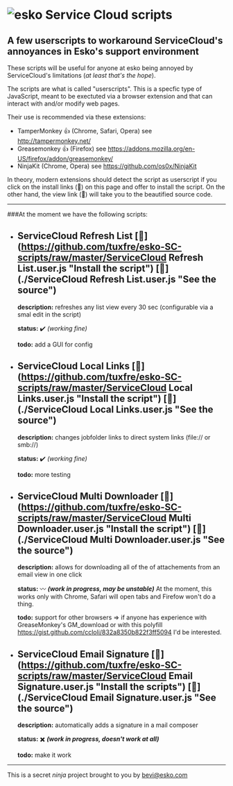 ![esko](https://www.esko.com/design/esko/img/logo-esko-new.png "Esko") Service Cloud scripts
====== 
## A few userscripts  to workaround ServiceCloud's annoyances in Esko's support environment ##

These scripts will be useful for anyone at esko being annoyed by ServiceCloud's limitations (_at least that's the hope_).

The scripts are what is called "userscripts". This is a specfic type of JavaScript, meant to be exectuted via a browser extension and that can interact with and/or modify web pages.

Their use is recommended via these extensions:
+ TamperMonkey :thumbsup: (Chrome, Safari, Opera) see http://tampermonkey.net/
+ Greasemonkey :thumbsup: (Firefox) see https://addons.mozilla.org/en-US/firefox/addon/greasemonkey/
+ NinjaKit (Chrome, Opera) see https://github.com/os0x/NinjaKit

In theory, modern extensions should detect the script as userscript if you click on the install links (:floppy_disk:) on this page and offer to install the script. On the other hand, the view link (:page_with_curl:) will take you to the beautified source code.

***

###At the moment we have the following scripts:
+ ServiceCloud Refresh List [:floppy_disk:](https://github.com/tuxfre/esko-SC-scripts/raw/master/ServiceCloud Refresh List.user.js "Install the script") [:page_with_curl:](./ServiceCloud Refresh List.user.js "See the source")
  ------

  **description:** refreshes any list view every 30 sec (configurable via a smal edit in the script)
  
  **status:** :heavy_check_mark: _(working fine)_
  
  **todo:** add a GUI for config


+ ServiceCloud Local Links [:floppy_disk:](https://github.com/tuxfre/esko-SC-scripts/raw/master/ServiceCloud Local Links.user.js "Install the script") [:page_with_curl:](./ServiceCloud Local Links.user.js "See the source")
  ------

  **description:** changes jobfolder links to direct system links (file:// or smb://)
  
  **status:** :heavy_check_mark: _(working fine)_
  
  **todo:** more testing

+ ServiceCloud Multi Downloader [:floppy_disk:](https://github.com/tuxfre/esko-SC-scripts/raw/master/ServiceCloud Multi Downloader.user.js "Install the script") [:page_with_curl:](./ServiceCloud Multi Downloader.user.js "See the source")
  ------

  **description:** allows for downloading all of the of attachements from an email view in one click
  
  **status:** :wavy_dash: _**(work in progress, may be unstable)**_
  At the moment, this works only with Chrome, Safari will open tabs and Firefow won't do a thing. 
  
  **todo:** support for other browsers => if anyone has experience with GreaseMonkey's GM_download or with this polyfill https://gist.github.com/ccloli/832a8350b822f3ff5094 I'd be interested.

+ ServiceCloud Email Signature [:floppy_disk:](https://github.com/tuxfre/esko-SC-scripts/raw/master/ServiceCloud Email Signature.user.js "Install the scripts") [:page_with_curl:](./ServiceCloud Email Signature.user.js "See the source")
  ------

  **description:** automatically adds a signature in a mail composer
  
  **status:** :heavy_multiplication_x: _**(work in progress, doesn't work at all)**_
  
  **todo:** make it work

***
  
  
  
This is a secret _ninja_ project brought to you by bevi@esko.com
